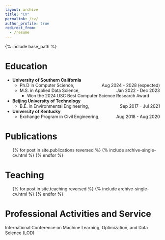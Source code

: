 ```yaml
---
layout: archive
title: "CV"
permalink: /cv/
author_profile: true
redirect_from:
  - /resume
---
```


{% include base_path %}

Education
======
* **University of Southern California**
  * Ph.D in Computer Science, <span style="float:right;">Aug 2024 - 2028 (expected)</span>
  * M.S. in Applied Data Science, <span style="float:right;">Jan 2022 - Dec 2023</span>
    * Won the 2024 USC Best Computer Science Research Award
* **Beijing University of Technology**
  * B.E. in Environmental Engineering, <span style="float:right;">Sep 2017 - Jul 2021</span>
* **University of Kentucky**
  * Exchange Program in Civil Engineering, <span style="float:right;">Aug 2018 - Aug 2020</span>

Publications
======
  <ul>{% for post in site.publications reversed %}
    {% include archive-single-cv.html %}
  {% endfor %}</ul>
  
Teaching
======
  <ul>{% for post in site.teaching reversed %}
    {% include archive-single-cv.html %}
  {% endfor %}</ul>
  
Professional Activities and Service
======
International Conference on Machine Learning, Optimization, and Data Science (LOD)
